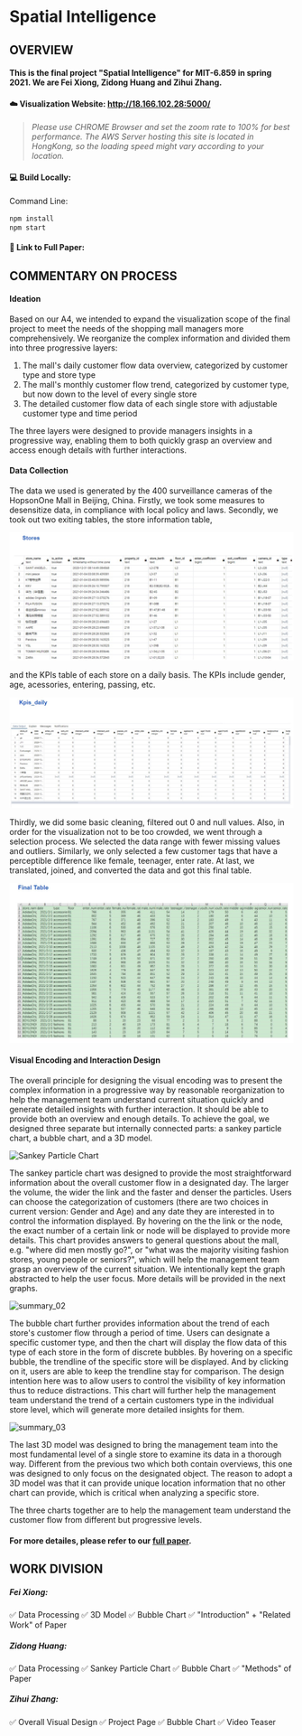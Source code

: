 # Spatial Intelligence

## OVERVIEW
#### This is the final project "Spatial Intelligence" for MIT-6.859 in spring 2021. We are Fei Xiong, Zidong Huang and Zihui Zhang.

#### ☁️ Visualization Website: http://18.166.102.28:5000/
>_Please use CHROME Browser and set the zoom rate to 100% for best performance. The AWS Server hosting this site is located in HongKong, so the loading speed might vary according to your location._ 

#### 💻 Build Locally:
Command Line:
```
npm install
npm start
```
#### 📄 Link to Full Paper:


## COMMENTARY ON PROCESS
#### Ideation
Based on our A4, we intended to expand the visualization scope of the final project to meet the needs of the shopping mall managers more comprehensively. We reorganize the complex information and divided them into three progressive layers: 
1. The mall's daily customer flow data overview, categorized by customer type and store type
2. The mall's monthly customer flow trend, categorized by customer type, but now down to the level of every single store
3. The detailed customer flow data of each single store with adjustable customer type and time period

The three layers were designed to provide managers insights in a progressive way, enabling them to both quickly grasp an overview and access enough details with further interactions.
#### Data Collection
The data we used is generated by the 400 surveillance cameras of the HopsonOne Mall in Beijing, China. Firstly, we took some measures to desensitize data, in compliance with local policy and laws. Secondly, we took out two exiting tables, the store information table, 

![Stores Table](https://github.com/6859-sp21/a4-spatial_intelligence-1/blob/main/data/stores.jpg)


and the KPIs table of each store on a daily basis. The KPIs include gender, age, acessories, entering, passing, etc.

![Kpis Daily Table](https://github.com/6859-sp21/a4-spatial_intelligence-1/blob/main/data/kpis_daily.jpg)

Thirdly, we did some basic cleaning, filtered out 0 and null values. Also, in order for the visualization not to be too crowded, we went through a selection process. We selected the data range with fewer missing values and outliers. Similarly, we only selected a few customer tags that have a perceptible difference like female, teenager, enter rate. At last, we translated, joined, and converted the data and got this final table.

![Final Table](https://github.com/6859-sp21/a4-spatial_intelligence-1/blob/main/data/final_table.jpg)

#### Visual Encoding and Interaction Design
The overall principle for designing the visual encoding was to present the complex information in a progressive way by reasonable reorganization to help the management team understand current situation quickly and generate detailed insights with further interaction. It should be able to provide both an overview and enough details. To achieve the goal, we designed three separate but internally connected parts: a sankey particle chart, a bubble chart, and a 3D model. 

![Sankey Particle Chart](https://user-images.githubusercontent.com/60722129/118685024-509a5080-b835-11eb-9a7a-ba12733dd9cf.jpg)

The sankey particle chart was designed to provide the most straightforward information about the overall customer flow in a designated day. The larger the volume, the wider the link and the faster and denser the particles. Users can choose the categorization of customers (there are two choices in current version: Gender and Age) and any date they are interested in to control the information displayed. By hovering on the the link or the node, the exact number of a certain link or node will be displayed to provide more details. This chart provides answers to general questions about the mall, e.g. "where did men mostly go?", or "what was the majority visiting fashion stores, young people or seniors?", which will help the management team grasp an overview of the current situation. We intentionally kept the graph abstracted to help the user focus. More details will be provided in the next graphs. 

![summary_02](https://user-images.githubusercontent.com/60722129/118686143-52184880-b836-11eb-93c1-3816418bc98a.png)

The bubble chart further provides information about the trend of each store's customer flow through a period of time. Users can designate a specific customer type, and then the chart will display the flow data of this type of each store in the form of discrete bubbles. By hovering on a specific bubble, the trendline of the specific store will be displayed. And by clicking on it, users are able to keep the trendline stay for comparison. The design intention here was to allow users to control the visibility of key information thus to reduce distractions. This chart will further help the management team understand the trend of a certain customers type in the individual store level, which will generate more detailed insights for them.

![summary_03](https://user-images.githubusercontent.com/60722129/118686198-5f353780-b836-11eb-919f-3bd5d70dbb43.png)

The last 3D model was designed to bring the management team into the most fundamental level of a single store to examine its data in a thorough way. Different from the previous two which both contain overviews, this one was designed to only focus on the designated object. The reason to adopt a 3D model was that it can provide unique location information that no other chart can provide, which is critical when analyzing a specific store. 

The three charts together are to help the management team understand the customer flow from different but progressive levels.

#### For more detailes, please refer to our [full paper](url).


## WORK DIVISION
##### Fei Xiong:    
✅ Data Processing ✅ 3D Model ✅ Bubble Chart ✅ "Introduction" + "Related Work" of Paper

##### Zidong Huang: 
✅ Data Processing ✅ Sankey Particle Chart ✅ Bubble Chart ✅ "Methods" of Paper

##### Zihui Zhang:  
✅ Overall Visual Design ✅ Project Page ✅ Bubble Chart ✅ Video Teaser 

